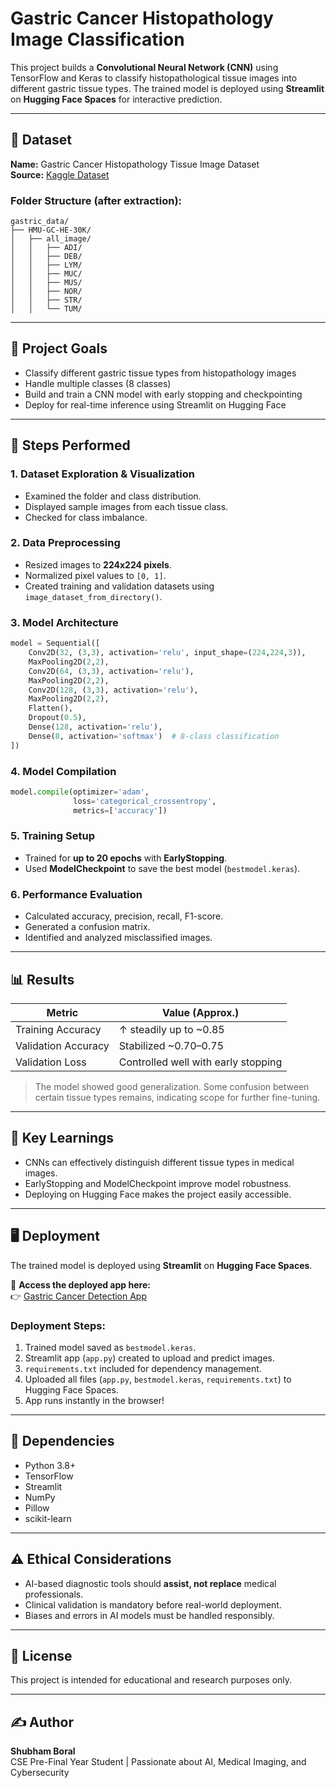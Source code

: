
# Gastric Cancer Histopathology Image Classification

This project builds a **Convolutional Neural Network (CNN)** using TensorFlow and Keras to classify histopathological tissue images into different gastric tissue types. The trained model is deployed using **Streamlit** on **Hugging Face Spaces** for interactive prediction.

---

## 📂 Dataset

**Name:** Gastric Cancer Histopathology Tissue Image Dataset  
**Source:** [Kaggle Dataset](https://www.kaggle.com/datasets/andrewmvd/gastric-cancer-histopathology-tissue-image-dataset)

### Folder Structure (after extraction):
```
gastric_data/
├── HMU-GC-HE-30K/
│   ├── all_image/
│   │   ├── ADI/
│   │   ├── DEB/
│   │   ├── LYM/
│   │   ├── MUC/
│   │   ├── MUS/
│   │   ├── NOR/
│   │   ├── STR/
│   │   └── TUM/
```

---

## 📌 Project Goals

- Classify different gastric tissue types from histopathology images
- Handle multiple classes (8 classes)
- Build and train a CNN model with early stopping and checkpointing
- Deploy for real-time inference using Streamlit on Hugging Face

---

## 🧪 Steps Performed

### 1. **Dataset Exploration & Visualization**
- Examined the folder and class distribution.
- Displayed sample images from each tissue class.
- Checked for class imbalance.

### 2. **Data Preprocessing**
- Resized images to **224x224 pixels**.
- Normalized pixel values to `[0, 1]`.
- Created training and validation datasets using `image_dataset_from_directory()`.

### 3. **Model Architecture**
```python
model = Sequential([
    Conv2D(32, (3,3), activation='relu', input_shape=(224,224,3)),
    MaxPooling2D(2,2),
    Conv2D(64, (3,3), activation='relu'),
    MaxPooling2D(2,2),
    Conv2D(128, (3,3), activation='relu'),
    MaxPooling2D(2,2),
    Flatten(),
    Dropout(0.5),
    Dense(128, activation='relu'),
    Dense(8, activation='softmax')  # 8-class classification
])
```

### 4. **Model Compilation**
```python
model.compile(optimizer='adam',
              loss='categorical_crossentropy',
              metrics=['accuracy'])
```

### 5. **Training Setup**
- Trained for **up to 20 epochs** with **EarlyStopping**.
- Used **ModelCheckpoint** to save the best model (`bestmodel.keras`).

### 6. **Performance Evaluation**
- Calculated accuracy, precision, recall, F1-score.
- Generated a confusion matrix.
- Identified and analyzed misclassified images.

---

## 📊 Results

| Metric               | Value (Approx.) |
|----------------------|-----------------|
| Training Accuracy     | ↑ steadily up to ~0.85 |
| Validation Accuracy   | Stabilized ~0.70–0.75 |
| Validation Loss       | Controlled well with early stopping |

> The model showed good generalization. Some confusion between certain tissue types remains, indicating scope for further fine-tuning.

---

## 🧠 Key Learnings

- CNNs can effectively distinguish different tissue types in medical images.
- EarlyStopping and ModelCheckpoint improve model robustness.
- Deploying on Hugging Face makes the project easily accessible.

---

## 🖥️ Deployment

The trained model is deployed using **Streamlit** on **Hugging Face Spaces**.

🔗 **Access the deployed app here:**  
👉 [Gastric Cancer Detection App](https://huggingface.co/spaces/Usurper0/gastric_cancer_detection)

### Deployment Steps:
1. Trained model saved as `bestmodel.keras`.
2. Streamlit app (`app.py`) created to upload and predict images.
3. `requirements.txt` included for dependency management.
4. Uploaded all files (`app.py`, `bestmodel.keras`, `requirements.txt`) to Hugging Face Spaces.
5. App runs instantly in the browser!

---

## 🧰 Dependencies

- Python 3.8+
- TensorFlow
- Streamlit
- NumPy
- Pillow
- scikit-learn

---

## ⚠️ Ethical Considerations

- AI-based diagnostic tools should **assist, not replace** medical professionals.
- Clinical validation is mandatory before real-world deployment.
- Biases and errors in AI models must be handled responsibly.

---

## 📃 License

This project is intended for educational and research purposes only.

---

## ✍️ Author

**Shubham Boral**  
CSE Pre-Final Year Student | Passionate about AI, Medical Imaging, and Cybersecurity
